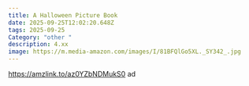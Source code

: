 ```yaml
---
title: A Halloween Picture Book
date: 2025-09-25T12:02:20.648Z
tags: 2025-09-25
Category: "other "
description: 4.xx
image: https://m.media-amazon.com/images/I/81BFQlGo5XL._SY342_.jpg
---
```

https://amzlink.to/az0YZbNDMukS0  ad